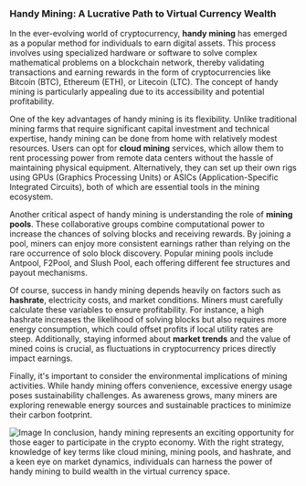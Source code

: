 ### Handy Mining: A Lucrative Path to Virtual Currency Wealth

In the ever-evolving world of cryptocurrency, **handy mining** has emerged as a popular method for individuals to earn digital assets. This process involves using specialized hardware or software to solve complex mathematical problems on a blockchain network, thereby validating transactions and earning rewards in the form of cryptocurrencies like Bitcoin (BTC), Ethereum (ETH), or Litecoin (LTC). The concept of handy mining is particularly appealing due to its accessibility and potential profitability.

One of the key advantages of handy mining is its flexibility. Unlike traditional mining farms that require significant capital investment and technical expertise, handy mining can be done from home with relatively modest resources. Users can opt for **cloud mining** services, which allow them to rent processing power from remote data centers without the hassle of maintaining physical equipment. Alternatively, they can set up their own rigs using GPUs (Graphics Processing Units) or ASICs (Application-Specific Integrated Circuits), both of which are essential tools in the mining ecosystem.

Another critical aspect of handy mining is understanding the role of **mining pools**. These collaborative groups combine computational power to increase the chances of solving blocks and receiving rewards. By joining a pool, miners can enjoy more consistent earnings rather than relying on the rare occurrence of solo block discovery. Popular mining pools include Antpool, F2Pool, and Slush Pool, each offering different fee structures and payout mechanisms.

Of course, success in handy mining depends heavily on factors such as **hashrate**, electricity costs, and market conditions. Miners must carefully calculate these variables to ensure profitability. For instance, a high hashrate increases the likelihood of solving blocks but also requires more energy consumption, which could offset profits if local utility rates are steep. Additionally, staying informed about **market trends** and the value of mined coins is crucial, as fluctuations in cryptocurrency prices directly impact earnings.

Finally, it's important to consider the environmental implications of mining activities. While handy mining offers convenience, excessive energy usage poses sustainability challenges. As awareness grows, many miners are exploring renewable energy sources and sustainable practices to minimize their carbon footprint.


![Image](https://github.com/user-attachments/assets/31692037-0104-4703-abd1-696b6a7dd41b)
In conclusion, handy mining represents an exciting opportunity for those eager to participate in the crypto economy. With the right strategy, knowledge of key terms like cloud mining, mining pools, and hashrate, and a keen eye on market dynamics, individuals can harness the power of handy mining to build wealth in the virtual currency space.